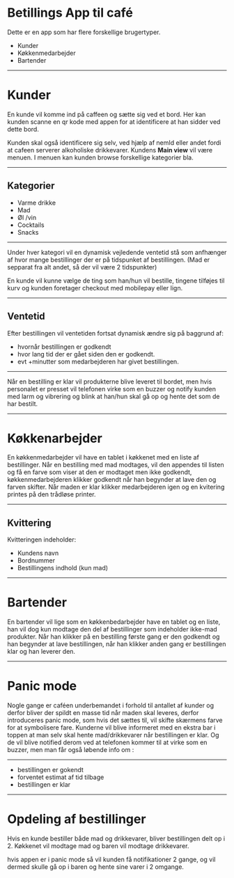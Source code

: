 # Betillings App til café

Dette er en app som har flere forskellige brugertyper. 

- Kunder
- Køkkenmedarbejder
- Bartender

---

# Kunder
En kunde vil komme ind på caffeen og sætte sig ved et bord. Her kan kunden scanne en qr kode med appen for at identificere at han sidder ved dette bord.

Kunden skal også identificere sig selv, ved hjælp af nemId eller andet fordi at cafeen serverer alkoholiske drikkevarer. Kundens **Main view** vil være menuen. I menuen kan kunden browse forskellige kategorier bla. 

---

## Kategorier

- Varme drikke
- Mad 
- Øl /vin
- Cocktails
- Snacks

----

Under hver kategori vil en dynamisk vejledende ventetid stå som anfhænger af hvor mange bestillinger der er på tidspunket af bestillingen. (Mad er sepparat fra alt andet, så der vil være 2 tidspunkter) 

En kunde vil kunne vælge de ting som han/hun vil bestille, tingene tilføjes til kurv og kunden foretager checkout med mobilepay eller lign.

---

## Ventetid 

Efter bestillingen vil ventetiden fortsat dynamisk ændre sig på baggrund af:

+ hvornår bestillingen er godkendt
+ hvor lang tid der er gået siden den er godkendt.
+ evt +minutter som medarbejderen har givet bestillingen.

----

Når en bestilling er klar vil produkterne blive leveret til bordet, men hvis personalet er presset vil telefonen virke som en buzzer og notify kunden med larm og vibrering og blink at han/hun skal gå op og hente det som de har bestilt.

---

# Køkkenarbejder
En køkkenmedarbejder vil have en tablet i køkkenet med en liste af bestillinger. Når en bestilling med mad modtages, vil den appendes til listen og få en farve som viser at den er modtaget men ikke godkendt, køkkenmedarbejderen klikker godkendt når han begynder at lave den og farven skifter. Når maden er klar klikker medarbejderen igen og en kvitering printes på den trådløse printer. 

---

## Kvittering

Kvitteringen indeholder:

+ Kundens navn
+ Bordnummer
+ Bestillingens indhold (kun mad)

---

# Bartender
En bartender vil lige som en køkkenbedarbejder have en tablet og en liste, han vil dog kun modtage den del af bestillinger som indeholder ikke-mad produkter. Når han klikker på en bestilling første gang er den godkendt og han begynder at lave bestillingen, når han klikker anden gang er bestillingen klar og han leverer den.

---

# Panic mode
Nogle gange er caféen underbemandet i forhold til antallet af kunder og derfor bliver der spildt en masse tid når maden skal leveres, derfor introduceres panic mode, som hvis det sættes til, vil skifte skærmens farve for at symbolisere fare. Kunderne vil blive informeret med en ekstra bar i toppen at man selv skal hente mad/drikkevarer når bestillingen er klar. Og de vil blive notified derom ved at telefonen kommer til at virke som en buzzer, men man får også løbende info om :

----

+ bestillingen er gokendt
+ forventet estimat af tid tilbage
+ bestillingen er klar

---

# Opdeling af bestillinger
Hvis en kunde bestiller både mad og drikkevarer, bliver bestillingen delt op i 2. Køkkenet vil modtage mad og baren vil modtage drikkevarer. 

hvis appen er i panic mode så vil kunden få notifikationer 2 gange, og vil dermed skulle gå op i baren og hente sine varer i 2 omgange.

